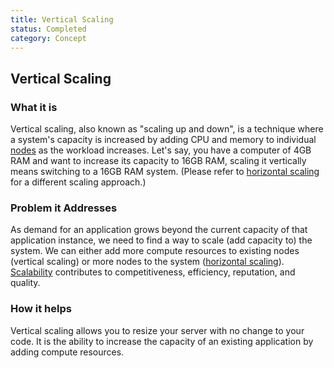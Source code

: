 ```yaml
---
title: Vertical Scaling
status: Completed
category: Concept
---
```


## Vertical Scaling

### What it is

Vertical scaling, also known as "scaling up and down", is a technique where a system's capacity is increased by adding CPU and memory to individual [nodes](https://github.com/cncf/glossary/blob/main/definitions/nodes.md) as the workload increases. Let's say, you have a computer of 4GB RAM and want to increase its capacity to 16GB RAM, scaling it vertically means switching to a 16GB RAM system. (Please refer to [horizontal scaling](https://github.com/cncf/glossary/blob/main/definitions/horizontal_scaling.md) for a different scaling approach.)

### Problem it Addresses

As demand for an application grows beyond the current capacity of that application instance, we need to find a way to scale (add capacity to) the system. We can either add more compute resources to existing nodes (vertical scaling) or more nodes to the system ([horizontal scaling](https://github.com/cncf/glossary/blob/main/definitions/horizontal_scaling.md)). [Scalability](https://github.com/cncf/glossary/blob/main/definitions/scalability.md) contributes to competitiveness, efficiency, reputation, and quality.


### How it helps

Vertical scaling allows you to resize your server with no change to your code. It is the ability to increase the capacity of an existing application by adding compute resources.
